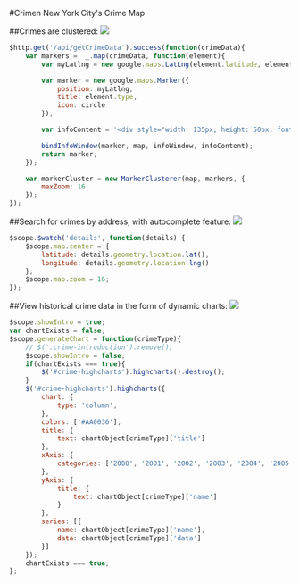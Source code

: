  
 
#Crimen
New York City's Crime Map

##Crimes are clustered:
<img src="http://i.imgur.com/o0Ze7xb.png">
```javascript
$http.get('/api/getCrimeData').success(function(crimeData){
    var markers =  _.map(crimeData, function(element){
        var myLatlng = new google.maps.LatLng(element.latitude, element.longitude);

        var marker = new google.maps.Marker({
            position: myLatlng,
            title: element.type,
            icon: circle
        });

        var infoContent = '<div style="width: 135px; height: 50px; font-size: 12px; font-family: Courier; color: black"><b>' + element.type + '<br>' + 'MONTH: ' + element.month + '<br>' + 'YEAR: ' + element.year +'<b></div>';

        bindInfoWindow(marker, map, infoWindow, infoContent);
        return marker;
    });

    var markerCluster = new MarkerClusterer(map, markers, {
        maxZoom: 16
    });
});
```

##Search for crimes by address, with autocomplete feature:
<img src="http://i.imgur.com/34fdKKX.png">
```javascript
$scope.$watch('details', function(details) {
    $scope.map.center = {
        latitude: details.geometry.location.lat(),
        longitude: details.geometry.location.lng()
    };
    $scope.map.zoom = 16;
});
```

##View historical crime data in the form of dynamic charts:
<img src="http://i.imgur.com/XU55QIR.png">
```javascript
$scope.showIntro = true;
var chartExists = false;
$scope.generateChart = function(crimeType){
    // $('.crime-introduction').remove();
    $scope.showIntro = false;
    if(chartExists === true){
        $('#crime-highcharts').highcharts().destroy();
    }
    $('#crime-highcharts').highcharts({
        chart: {
            type: 'column',
        },
        colors: ['#AA0036'],
        title: {
            text: chartObject[crimeType]['title']
        },
        xAxis: {
            categories: ['2000', '2001', '2002', '2003', '2004', '2005', '2006', '2007', '2008', '2009', '2010', '2011', '2012', '2013']
        },
        yAxis: {
            title: {
                text: chartObject[crimeType]['name']
            }
        },
        series: [{
            name: chartObject[crimeType]['name'],
            data: chartObject[crimeType]['data']
        }]
    });
    chartExists === true;
};
```
